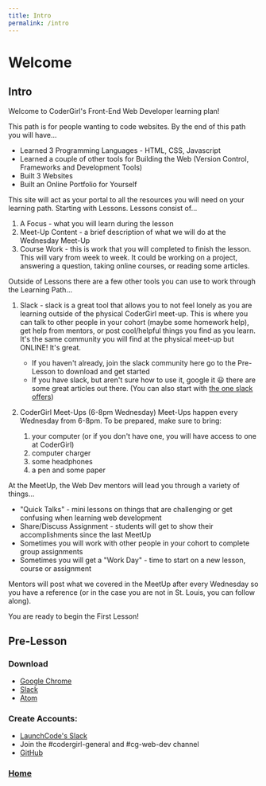 ```yaml
---
title: Intro
permalink: /intro
---
```


# Welcome

## Intro

Welcome to CoderGirl's Front-End Web Developer learning plan!

This path is for people wanting to code websites. By the end of this path you will have...

* Learned 3 Programming Languages - HTML, CSS, Javascript
* Learned a couple of other tools for Building the Web (Version Control, Frameworks and Development Tools)
* Built 3 Websites
* Built an Online Portfolio for Yourself

This site will act as your portal to all the resources you will need on your learning path. Starting with Lessons. Lessons consist of...

1. A Focus - what you will learn during the lesson
2. Meet-Up Content - a brief description of what we will do at the Wednesday Meet-Up
3. Course Work - this is work that you will completed to finish the lesson. This will vary from week to week. It could be working on a project, answering a question, taking online courses, or reading some articles.

Outside of Lessons there are a few other tools you can use to work through the Learning Path…

1. Slack - slack is a great tool that allows you to not feel lonely as you are learning outside of the physical CoderGirl meet-up. This is where you can talk to other people in your cohort (maybe some homework help), get help from mentors, or post cool/helpful things you find as you learn. It's the same community you will find at the physical meet-up but ONLINE! It's great.
	* If you haven't already, join the slack community here go to the Pre-Lesson to download and get started
	* If you have slack, but aren't sure how to use it, google it 😃 there are some great articles out there. (You can also start with [the one slack offers](https://slack.com/is))

2. CoderGirl Meet-Ups (6-8pm Wednesday)
Meet-Ups happen every Wednesday from 6-8pm. To be prepared, make sure to bring:
    1. your computer (or if you don't have one, you will have access to one at CoderGirl)
    2. computer charger
    3. some headphones
    4. a pen and some paper

At the MeetUp, the Web Dev mentors will lead you through a variety of things…

* "Quick Talks" - mini lessons on things that are challenging or get confusing when learning web development
* Share/Discuss Assignment - students will get to show their accomplishments since the last MeetUp
* Sometimes you will work with other people in your cohort to complete group assignments
* Sometimes you will get a "Work Day" - time to start on a new lesson, course or assignment

Mentors will post what we covered in the MeetUp after every Wednesday so you have a reference (or in the case you are not in St. Louis, you can follow along).

You are ready to begin the First Lesson!

## Pre-Lesson

### Download

* [Google Chrome](https://www.google.com/chrome/browser/desktop/)
* [Slack](https://slack.com/downloads)
* [Atom](https://atom.io/)

### Create Accounts:

* [LaunchCode's Slack](https://launchcode-community.herokuapp.com/)
* Join the #codergirl-general and #cg-web-dev channel
* [GitHub](https://github.com/)

### [Home]( /web_group_cohort )
